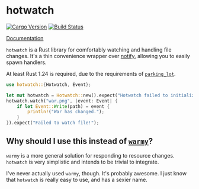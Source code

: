 # hotwatch

[![Cargo Version](http://meritbadge.herokuapp.com/hotwatch)](https://crates.io/crates/hotwatch)
[![Build Status](https://travis-ci.org/francesca64/hotwatch.svg?branch=master)](https://travis-ci.org/francesca64/hotwatch)

[Documentation](https://francesca64.github.io/hotwatch/docs/hotwatch)

`hotwatch` is a Rust library for comfortably watching and handling file changes. It's a thin convenience wrapper over [notify](https://github.com/passcod/notify), allowing you to easily spawn handlers.

At least Rust 1.24 is required, due to the requirements of [`parking_lot`](https://github.com/Amanieu/parking_lot).

```rust
use hotwatch::{Hotwatch, Event};

let mut hotwatch = Hotwatch::new().expect("Hotwatch failed to initialize.");
hotwatch.watch("war.png", |event: Event| {
    if let Event::Write(path) = event {
        println!("War has changed.");
    }
}).expect("Failed to watch file!");
```

## Why should I use this instead of [`warmy`](https://github.com/phaazon/warmy)?

`warmy` is a more general solution for responding to resource changes. `hotwatch` is very simplistic and intends to be trivial to integrate.

I've never actually used `warmy`, though. It's probably awesome. I just know that `hotwatch` is really easy to use, and has a sexier name.
